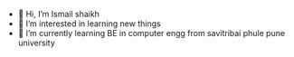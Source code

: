 - 👋 Hi, I’m Ismail shaikh
- 👀 I’m interested in learning new things
- 🌱 I’m currently learning BE in computer engg from savitribai phule pune university
